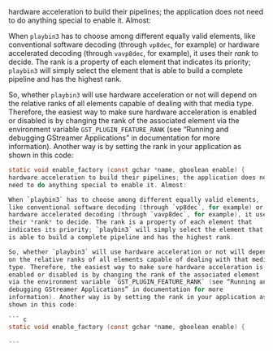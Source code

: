 hardware acceleration to build their pipelines; the application does not
need to do anything special to enable it. Almost:

When `playbin3` has to choose among different equally valid elements,
like conventional software decoding (through `vp8dec`, for example) or
hardware accelerated decoding (through `vavp8dec`, for example), it uses
their *rank* to decide. The rank is a property of each element that
indicates its priority; `playbin3` will simply select the element that
is able to build a complete pipeline and has the highest rank.

So, whether `playbin3` will use hardware acceleration or not will depend
on the relative ranks of all elements capable of dealing with that media
type. Therefore, the easiest way to make sure hardware acceleration is
enabled or disabled is by changing the rank of the associated element
via the environment variable `GST_PLUGIN_FEATURE_RANK` (see “Running and
debugging GStreamer Applications” in documentation for more
information). Another way is by setting the rank in your application as
shown in this code:

``` c
static void enable_factory (const gchar *name, gboolean enable) {
hardware acceleration to build their pipelines; the application does not
need to do anything special to enable it. Almost:

When `playbin3` has to choose among different equally valid elements,
like conventional software decoding (through `vp8dec`, for example) or
hardware accelerated decoding (through `vavp8dec`, for example), it uses
their *rank* to decide. The rank is a property of each element that
indicates its priority; `playbin3` will simply select the element that
is able to build a complete pipeline and has the highest rank.

So, whether `playbin3` will use hardware acceleration or not will depend
on the relative ranks of all elements capable of dealing with that media
type. Therefore, the easiest way to make sure hardware acceleration is
enabled or disabled is by changing the rank of the associated element
via the environment variable `GST_PLUGIN_FEATURE_RANK` (see “Running and
debugging GStreamer Applications” in documentation for more
information). Another way is by setting the rank in your application as
shown in this code:

``` c
static void enable_factory (const gchar *name, gboolean enable) {

---

